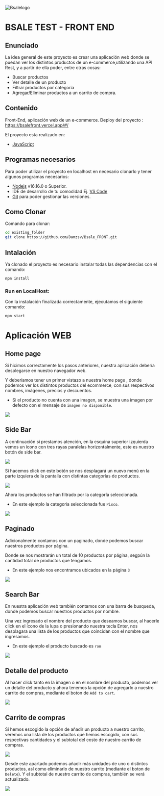![Bsalelogo](https://res.cloudinary.com/programandoandopf/image/upload/v1665882913/PF/download_lxqv6a.png)

# BSALE TEST - FRONT END

## Enunciado

La idea general de este proyecto es crear una aplicación web donde se puedan ver los distintos productos de un e-commerce,utilizando una API Rest, y a partir de ella poder, entre otras cosas:

- Buscar productos
- Ver detalle de un producto
- Filtrar productos por categoría
- Agregar/Eliminar productos a un carrito de compra.

## Contenido

Front-End, aplicación web de un e-commerce.
Deploy del proyecto : https://bsalefront.vercel.app/#/

El proyecto esta realizado en:

- [JavaScript](https://developer.mozilla.org/es/docs/Web/JavaScript)

## Programas necesarios

Para poder utilizar el proyecto en localhost en necesario clonarlo y tener algunos programas necesarios:

- [Nodejs](https://nodejs.org/es/download/) v16.16.0 o Superior.
- IDE de desarrollo de tu comodidad Ej. [VS Code](https://code.visualstudio.com/download)
- [Git](https://git-scm.com/downloads) para poder gestionar las versiones.

## Como Clonar

Comando para clonar:

```bash
cd existing_folder
git clone https://github.com/Danzsv/Bsale_FRONT.git
```

## Intalación

Ya clonado el proyecto es necesario instalar todas las dependencias con el comando:

```bash
npm install
```

### Run en LocalHost:

Con la instalación finalizada correctamente, ejecutamos el siguiente comando:

```bash
npm start
```

# Aplicación WEB

## Home page

Si hicimos correctamente los pasos anteriores, nuestra aplicación debería desplegarse en nuestro navegador web.

Y deberíamos tener un primer vistazo a nuestra home page , donde podemos ver los distintos productos del ecommerce, con sus respectivos nombres, imágenes, precios y descuentos.

- Si el producto no cuenta con una imagen, se muestra una imagen por defecto con el mensaje de `imagen no disponible`.

![](https://res.cloudinary.com/programandoandopf/image/upload/v1665975026/Bsale%20Test/home_paginado2_syfp0r.png)

## Side Bar

A continuación si prestamos atención, en la esquina superior izquierda vemos un ícono con tres rayas paralelas horizontalmente, este es nuestro botón de side bar.

![](https://res.cloudinary.com/programandoandopf/image/upload/v1665975026/Bsale%20Test/home_paginado2_syfp0r.png)

Si hacemos click en este botón se nos desplagará un nuevo menú en la parte izquiera de la pantalla con distintas categorías de productos.

![](https://res.cloudinary.com/programandoandopf/image/upload/v1665975114/Bsale%20Test/sidebar_paginado2_f2xqaj.png)

Ahora los productos se han filtrado por la categoría seleccionada.

- En este ejemplo la categoría seleccionada fue `Pisco`.

![](https://res.cloudinary.com/programandoandopf/image/upload/v1665908641/PF/sibe_bar_example_z8oggx.png)

## Paginado

Adicionalmente contamos con un paginado, donde podemos buscar nuestros productos por página.

Donde se nos mostrarán un total de 10 productos por página, segpún la cantidad total de productos que tengamos.

- En este ejemplo nos encontramos ubicados en la página `3`

![](https://res.cloudinary.com/programandoandopf/image/upload/v1665975174/Bsale%20Test/sibe_bar_example2_gi4ebc.png)

## Search Bar

En nuestra aplicación web también contamos con una barra de busqueda, donde podemos buscar nuestros productos por nombre.

Una vez ingresado el nombre del producto que deseamos buscar, al hacerle click en el ícono de la lupa o presionando nuestra tecla Enter, nos desplagara una lista de los productos que coincidan con el nombre que ingresamos.

- En este ejemplo el producto buscado es `ron`

![](https://res.cloudinary.com/programandoandopf/image/upload/v1665909349/PF/search_bar_yyhm20.png)

## Detalle del producto

Al hacer click tanto en la imagen o en el nombre del producto, podemos ver un detalle del producto y ahora tenemos la opción de agregarlo a nuestro carrito de compras, mediante el boton de `Add to cart`.

![](https://res.cloudinary.com/programandoandopf/image/upload/v1665975257/Bsale%20Test/detail_product2_mi4xqj.png)

## Carrito de compras

Si hemos escogido la opción de añadir un producto a nuestro carrito, veremos una lista de los productos que hemos escogido, con sus respectivas cantidades y el subtotal del costo de nuestro carrito de compras.

![](https://res.cloudinary.com/programandoandopf/image/upload/v1665910016/PF/shopping_cart_yhqpmo.png)

Desde este apartado podemos añadir más unidades de uno o distintos productos, así como eliminarlo de nuestro carrito (mediante el boton de `Delete`). Y el subtotal de nuestro carrito de compras, también se verá actualizado.

![](https://res.cloudinary.com/programandoandopf/image/upload/v1665910357/PF/update_shopping_cart_tdcqpd.png)
